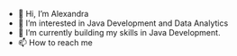 - 👋 Hi, I’m Alexandra
- 👀 I’m interested in Java Development and Data Analytics
- 🌱 I’m currently building my skills in Java Development. 
- 📫 How to reach me 

<!---
Allycat0916/Allycat0916 is a ✨ special ✨ repository because its `README.md` (this file) appears on your GitHub profile.
You can click the Preview link to take a look at your changes.
--->
